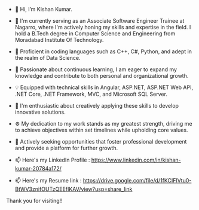 - 👋 Hi, I’m Kishan Kumar.
- 💞️ I'm currently serving as an Associate Software Engineer Trainee at Nagarro, where I'm actively honing my skills and expertise in the field. I hold a B.Tech degree in Computer Science and Engineering from Moradabad Institute Of Technology.
- 🚀 Proficient in coding languages such as C++, C#, Python, and adept in the realm of Data Science.
- 🌟 Passionate about continuous learning, I am eager to expand my knowledge and contribute to both personal and organizational growth.
- 💡 Equipped with technical skills in Angular, ASP.NET, ASP.NET Web API, .NET Core, .NET Framework, MVC, and Microsoft SQL Server.
- 🎨 I'm enthusiastic about creatively applying these skills to develop innovative solutions.
- ⚙️ My dedication to my work stands as my greatest strength, driving me to achieve objectives within set timelines while upholding core values.
- 🎯 Actively seeking opportunities that foster professional development and provide a platform for further growth.

- 📫 Here's my LinkedIn Profile : https://www.linkedin.com/in/kishan-kumar-20784a172/
- 📫 Here's my Resume link : https://drive.google.com/file/d/1fKCIFIVtu0-BtWV3znifOUTzQEEfIKAV/view?usp=share_link

Thank you for visiting!!


<!---
KishanKumar3/KishanKumar3 is a ✨ special ✨ repository because its `README.md` (this file) appears on your GitHub profile.
You can click the Preview link to take a look at your changes.
--->
